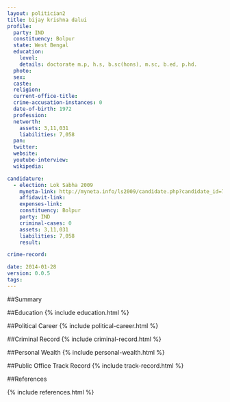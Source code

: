 ```yaml
---
layout: politician2
title: bijay krishna dalui
profile: 
  party: IND
  constituency: Bolpur
  state: West Bengal
  education: 
    level: 
    details: doctorate m.p, h.s, b.sc(hons), m.sc, b.ed, p.hd.
  photo: 
  sex: 
  caste: 
  religion: 
  current-office-title: 
  crime-accusation-instances: 0
  date-of-birth: 1972
  profession: 
  networth: 
    assets: 3,11,031
    liabilities: 7,058
  pan: 
  twitter: 
  website: 
  youtube-interview: 
  wikipedia: 

candidature: 
  - election: Lok Sabha 2009
    myneta-link: http://myneta.info/ls2009/candidate.php?candidate_id=7434
    affidavit-link: 
    expenses-link: 
    constituency: Bolpur 
    party: IND
    criminal-cases: 0
    assets: 3,11,031
    liabilities: 7,058
    result:  

crime-record: 

date: 2014-01-28
version: 0.0.5
tags: 
---
```

##Summary


##Education
{% include education.html %}


##Political Career
{% include political-career.html %}


##Criminal Record
{% include criminal-record.html %}


##Personal Wealth
{% include personal-wealth.html %}


##Public Office Track Record
{% include track-record.html %}


##References


{% include references.html %}